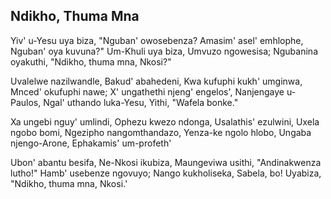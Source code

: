 ## Ndikho, Thuma Mna

Yiv' u-Yesu uya biza, "Nguban' owosebenza?
Amasim' asel' emhlophe, Nguban' oya kuvuna?"
Um-Khuli uya biza, Umvuzo ngowesisa;
Ngubanina oyakuthi, "Ndikho, thuma mna, Nkosi?"

Uvalelwe nazilwandle, Bakud' abahedeni,
Kwa kufuphi kukh' umginwa, Mnced' okufuphi nawe;
X' ungathethi njeng' engelos', Nanjengaye u-Paulos,
Ngal' uthando luka-Yesu, Yithi, "Wafela bonke."

Xa ungebi nguy' umlindi, Ophezu kwezo ndonga,
Usalathis' ezulwini, Uxela ngobo bomi,
Ngezipho nangomthandazo, Yenza-ke ngolo hlobo,
Ungaba njengo-Arone, Ephakamis' um-profeth'

Ubon' abantu besifa, Ne-Nkosi ikubiza,
Maungeviwa usithi, "Andinakwenza lutho!"
Hamb' usebenze ngovuyo; Nango kukholiseka,
Sabela, bo! Uyabiza, "Ndikho, thuma mna, Nkosi.'

